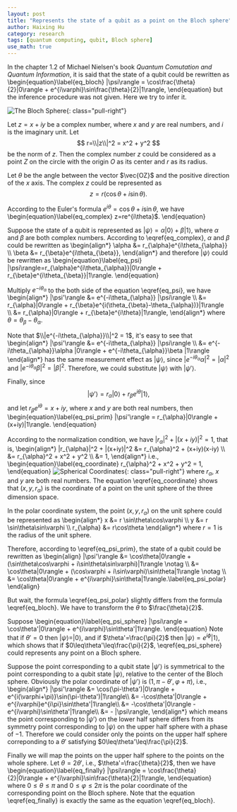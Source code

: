 ```yaml
---
layout: post
title: "Represents the state of a qubit as a point on the Bloch sphere"
author: Haixing Hu
category: research
tags: [quantum computing, qubit, Bloch sphere]
use_math: true
---
```


In the chapter 1.2 of Michael Nielsen's book *Quantum Comutation and Quantum
Information*, it is said that the state of a qubit could be rewritten as
\begin{equation}\label{eq_bloch}
  |\psi\rangle = \cos\frac{\theta}{2}|0\rangle + e^{i\varphi}\sin\frac{\theta}{2}|1\rangle,
\end{equation}
but the inference procedure was not given. Here we try to infer it.

![The Bloch Sphere][1]{: class="pull-right"}

[1]: http://plato.stanford.edu/entries/qt-quantcomp/Blochsphere.png "The Bloch Sphere"

Let $z=x+iy$ be a complex number, where $x$ and $y$ are real numbers, and
$i$ is the imaginary unit. Let
$$
  r=\\|z\\|^2 = x^2 + y^2
$$
be the norm of $z$. Then the complex number $z$ could be considered as a
point $Z$ on the circle with the origin $O$ as its center and $r$ as its
radius.

Let $\theta$ be the angle between the vector $\vec{OZ}$ and the positive
direction of the $x$ axis. The complex $z$ could be represented as
$$
  z=r(\cos\theta + i\sin\theta).
$$

According to the Euler's formula $e^{i\theta}=\cos\theta + i\sin\theta$, we have 
\begin{equation}\label{eq_complex}
  z=re^{i\theta}$.
\end{equation}

Suppose the state of a qubit is represented as 
$|\psi\rangle=\alpha|0\rangle + \beta|1\rangle$,
where $\alpha$ and $\beta$ are both complex numbers. According to 
\eqref{eq_complex}, $\alpha$ and $\beta$ could be rewritten as
\begin{align\*}
    \alpha &= r_{\alpha}e^{i\theta_{\alpha}} \\\\
    \beta  &= r_{\beta}e^{i\theta_{\beta}},
\end{align\*}
and therefore $|\psi\rangle$ could be rewritten as
\begin{equation}\label{eq_psi}
  |\psi\rangle=r_{\alpha}e^{i\theta_{\alpha}}|0\rangle + r_{\beta}e^{i\theta_{\beta}}|1\rangle.
\end{equation}

Multiply $e^{-i\theta_{\alpha}}$ to the both side of the equation \eqref{eq_psi},
we have
\begin{align\*}
    |\psi'\rangle &= e^{-i\theta_{\alpha}} |\psi\rangle \\\\
                  &= r_{\alpha}|0\rangle + r_{\beta}e^{i(\theta_{\beta}-\theta_{\alpha})}|1\rangle \\\\
                  &= r_{\alpha}|0\rangle + r_{\beta}e^{i\theta}|1\rangle,
\end{align\*}
where $\theta = \theta_{\beta}-\theta_{\alpha}$. 

Note that $\\|e^{-i\theta_{\alpha}}\\|^2 = 1$, it's easy to see that 
\begin{align\*}
    |\psi'\rangle &= e^{-i\theta_{\alpha}} |\psi\rangle \\\\
                  &= e^{-i\theta_{\alpha}}\alpha |0\rangle + e^{-i\theta_{\alpha}}\beta |1\rangle
\end{align\*}
has the same measurement effect as $|\psi\rangle$, since
$|e^{-i\theta_{\alpha}}\alpha|^2 = |\alpha|^2$ and
$|e^{-i\theta_{\alpha}}\beta|^2 = |\beta|^2$. Therefore, we could substitute
$|\psi\rangle$ with $|\psi'\rangle$.

Finally, since
$$
  |\psi'\rangle = r_{\alpha}|0\rangle + r_{\beta}e^{i\theta}|1\rangle,
$$
and let $r_{\beta}e^{i\theta}=x+iy$, where $x$ and $y$ are both real 
numbers, then
\begin{equation}\label{eq_psi_prim}
  |\psi'\rangle = r_{\alpha}|0\rangle + (x+iy)|1\rangle.
\end{equation}

According to the normalization condition, we have $|r_{\alpha}|^2+|(x+iy)|^2=1$, 
that is,
\begin{align\*}
    |r_{\alpha}|^2 + |(x+iy)|^2 &= r_{\alpha}^2 + (x+iy)(x-iy) \\\\
                                &= r_{\alpha}^2 + x^2 + y^2    \\\\
                                &= 1,
\end{align\*}
i.e.,
\begin{equation}\label{eq_coordinate}
  r_{\alpha}^2 + x^2 + y^2 = 1,
\end{equation}
![Spherical Coordinates][2]{: class="pull-right"}
where $r_{\alpha}$, $x$ and $y$ are both real numbers. The equation
\eqref{eq_coordinate} shows that $(x,y,r_{\alpha})$ is the coordinate of a
point on the unit sphere of the three dimension space.

[2]: http://upload.wikimedia.org/wikipedia/commons/thumb/4/4f/3D_Spherical.svg/240px-3D_Spherical.svg.png "Spherical Coordinates"

In the polar coordinate system, the point $(x,y,r_{\alpha})$ on the unit
sphere could be represented as
\begin{align\*}
     x          &= r \sin\theta\cos\varphi \\\\
     y          &= r \sin\theta\sin\varphi \\\\
     r_{\alpha} &= r\cos\theta 
\end{align\*}
where $r=1$ is the radius of the unit sphere.

Therefore, according to \eqref{eq_psi_prim}, the state of a qubit could be 
rewritten as
\begin{align}
    |\psi'\rangle &= \cos\theta|0\rangle + (\sin\theta\cos\varphi + i\sin\theta\sin\varphi)|1\rangle \notag \\\\
                  &= \cos\theta|0\rangle + (\cos\varphi + i\sin\varphi)\sin\theta|1\rangle \notag \\\\
                  &= \cos\theta|0\rangle + e^{i\varphi}\sin\theta|1\rangle.\label{eq_psi_polar}
\end{align}

But wait, the formula \eqref{eq_psi_polar} slightly differs from the formula
\eqref{eq_bloch}. We have to transform the $\theta$ to $\frac{\theta}{2}$.

Suppose 
\begin{equation}\label{eq_psi_sphere}
  |\psi\rangle = \cos\theta'|0\rangle + e^{i\varphi}\sin\theta'|1\rangle.
\end{equation}
Note that if $\theta'=0$ then $|\psi\rangle= |0\rangle$, and if
$\theta'=\frac{\pi}{2}$ then $|\psi\rangle=e^{i\phi}|1\rangle$, which shows
that if $0\leq\theta'\leq\frac{\pi}{2}$, \eqref{eq_psi_sphere} could represents 
any point on a Bloch sphere.

Suppose the point corresponding to a qubit state $|\psi'\rangle$ is
symmetrical to the point corresponding to a qubit state $|\psi\rangle$,
relative to the center of the Bloch sphere. Obviously the polar coordinate of
$|\psi'\rangle$ is $(1, \pi-\theta', \varphi+\pi)$, i.e.,
\begin{align\*}
  |\psi'\rangle &= \cos(\pi-\theta')|0\rangle + e^{i(\varphi+\pi)}\sin(\pi-\theta')|1\rangle\\\\
                &= -\cos\theta'|0\rangle + e^{i\varphi}e^{i\pi}\sin\theta'|1\rangle\\\\
                &= -\cos\theta'|0\rangle - e^{i\varphi}\sin\theta'|1\rangle\\\\
                &= - |\psi\rangle,
\end{align\*}
which means the point corresponding to $|\psi'\rangle$ on the lower half sphere
differs from its symmetry point corresponding to $|\psi\rangle$ on the upper
half sphere with a phase of $-1$. Therefore we could consider only the points
on the upper half sphere correponding to a $\theta'$ satisfying
$0\leq\theta'\leq\frac{\pi}{2}$.

Finally we will map the points on the upper half sphere to the points on the whole
sphere. Let $\theta=2\theta'$, i.e., $\theta'=\frac{\theta}{2}$, then we 
have
\begin{equation}\label{eq_finally}
  |\psi\rangle = \cos\frac{\theta}{2}|0\rangle + e^{i\varphi}\sin\frac{\theta}{2}|1\rangle,
\end{equation}
where $0\leq\theta\leq\pi$ and $0\leq\varphi\leq 2\pi$ is the polar coordinate
of the corresponding point on the Bloch sphere. Note that the equation
\eqref{eq_finally} is exactly the same as the equation \eqref{eq_bloch}.
